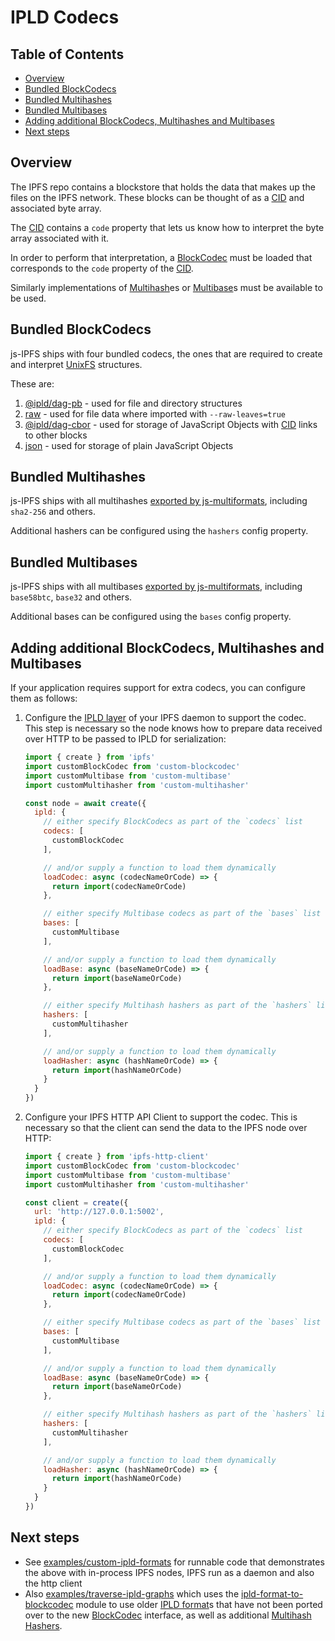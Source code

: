 # IPLD Codecs <!-- omit in toc -->

## Table of Contents <!-- omit in toc -->

- [Overview](#overview)
- [Bundled BlockCodecs](#bundled-blockcodecs)
- [Bundled Multihashes](#bundled-multihashes)
- [Bundled Multibases](#bundled-multibases)
- [Adding additional BlockCodecs, Multihashes and Multibases](#adding-additional-blockcodecs-multihashes-and-multibases)
- [Next steps](#next-steps)

## Overview

The IPFS repo contains a blockstore that holds the data that makes up the files on the IPFS network. These blocks can be thought of as a [CID][] and associated byte array.

The [CID][] contains a `code` property that lets us know how to interpret the byte array associated with it.

In order to perform that interpretation, a [BlockCodec][] must be loaded that corresponds to the `code` property of the [CID][].

Similarly implementations of [Multihash][]es or [Multibase][]s must be available to be used.

## Bundled BlockCodecs

js-IPFS ships with four bundled codecs, the ones that are required to create and interpret [UnixFS][] structures.

These are:

1. [@ipld/dag-pb](https://github.com/ipld/js-dag-pb) - used for file and directory structures
2. [raw](https://github.com/multiformats/js-multiformats/blob/master/src/codecs/raw.js) - used for file data where imported with `--raw-leaves=true`
3. [@ipld/dag-cbor](https://github.com/ipld/js-dag-cbor) - used for storage of JavaScript Objects with [CID] links to other blocks
4. [json](https://github.com/multiformats/js-multiformats/blob/master/src/codecs/json.js) - used for storage of plain JavaScript Objects

## Bundled Multihashes

js-IPFS ships with all multihashes [exported by js-multiformats](https://github.com/multiformats/js-multiformats/tree/master/src/hashes), including `sha2-256` and others.

Additional hashers can be configured using the `hashers` config property.

## Bundled Multibases

js-IPFS ships with all multibases [exported by js-multiformats](https://github.com/multiformats/js-multiformats/tree/master/src/bases), including `base58btc`, `base32` and others.

Additional bases can be configured using the `bases` config property.

## Adding additional BlockCodecs, Multihashes and Multibases

If your application requires support for extra codecs, you can configure them as follows:

1. Configure the [IPLD layer](https://github.com/ipfs/js-ipfs/blob/master/packages/ipfs/docs/MODULE.md#optionsipld) of your IPFS daemon to support the codec. This step is necessary so the node knows how to prepare data received over HTTP to be passed to IPLD for serialization:

    ```javascript
    import { create } from 'ipfs'
    import customBlockCodec from 'custom-blockcodec'
    import customMultibase from 'custom-multibase'
    import customMultihasher from 'custom-multihasher'

    const node = await create({
      ipld: {
        // either specify BlockCodecs as part of the `codecs` list
        codecs: [
          customBlockCodec
        ],

        // and/or supply a function to load them dynamically
        loadCodec: async (codecNameOrCode) => {
          return import(codecNameOrCode)
        },

        // either specify Multibase codecs as part of the `bases` list
        bases: [
          customMultibase
        ],

        // and/or supply a function to load them dynamically
        loadBase: async (baseNameOrCode) => {
          return import(baseNameOrCode)
        },

        // either specify Multihash hashers as part of the `hashers` list
        hashers: [
          customMultihasher
        ],

        // and/or supply a function to load them dynamically
        loadHasher: async (hashNameOrCode) => {
          return import(hashNameOrCode)
        }
      }
    })
   ```

2. Configure your IPFS HTTP API Client to support the codec. This is necessary so that the client can send the data to the IPFS node over HTTP:

    ```javascript
    import { create } from 'ipfs-http-client'
    import customBlockCodec from 'custom-blockcodec'
    import customMultibase from 'custom-multibase'
    import customMultihasher from 'custom-multihasher'

    const client = create({
      url: 'http://127.0.0.1:5002',
      ipld: {
        // either specify BlockCodecs as part of the `codecs` list
        codecs: [
          customBlockCodec
        ],

        // and/or supply a function to load them dynamically
        loadCodec: async (codecNameOrCode) => {
          return import(codecNameOrCode)
        },

        // either specify Multibase codecs as part of the `bases` list
        bases: [
          customMultibase
        ],

        // and/or supply a function to load them dynamically
        loadBase: async (baseNameOrCode) => {
          return import(baseNameOrCode)
        },

        // either specify Multihash hashers as part of the `hashers` list
        hashers: [
          customMultihasher
        ],

        // and/or supply a function to load them dynamically
        loadHasher: async (hashNameOrCode) => {
          return import(hashNameOrCode)
        }
      }
    })
    ```

## Next steps

* See [examples/custom-ipld-formats](https://github.com/ipfs-examples/js-ipfs-examples/tree/master/examples/custom-ipld-formats) for runnable code that demonstrates the above with in-process IPFS nodes, IPFS run as a daemon and also the http client
* Also [examples/traverse-ipld-graphs](https://github.com/ipfs-examples/js-ipfs-examples/tree/master/examples/traverse-ipld-graphs) which uses the [ipld-format-to-blockcodec](https://www.npmjs.com/package/ipld-format-to-blockcodec) module to use older [IPLD format][]s that have not been ported over to the new [BlockCodec][] interface, as well as additional [Multihash Hashers](https://www.npmjs.com/package/multiformats#multihash-hashers).

[cid]: https://docs.ipfs.tech/concepts/content-addressing/
[blockcodec]: https://www.npmjs.com/package/multiformats#multicodec-encoders--decoders--codecs
[unixfs]: https://github.com/ipfs/specs/blob/master/UNIXFS.md
[ipld format]: https://github.com/ipld/interface-ipld-format
[multihash]: https://github.com/multiformats/multihash
[multibase]: https://github.com/multiformats/multibase